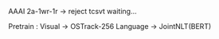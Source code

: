 AAAI 2a-1wr-1r -> reject
tcsvt waiting...

Pretrain : 
Visual -> OSTrack-256 
Language -> JointNLT(BERT)
